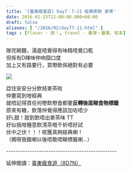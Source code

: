 ```yaml
---
title: '[臺東瘋食遊] Day7：7-11 經典茶飲 麥茶'
date: 2016-02-25T12:00:00.000+08:00
draft: false
aliases: [ "/2016/02/day77-11.html" ]
tags : [flavor - 飲！, travel - 臺灣・臺東、知本]
---
```


隊完碗麵，湯底唔覺得有味精唔覺口乾  
但係有D辣味仲响個口度  
加上又有路要行，買嘢飲係絕對有必要  

[![](https://c2.staticflickr.com/6/5603/30460676053_60c337af7f_z.jpg)](https://c2.staticflickr.com/6/5603/30460676053_60c337af7f_z.jpg)

諗住安安分分飲枝麥茶啦  
仲要寫到咁經典  
就唔記得買任何嘢飲嘢食都要**反轉後面睇食物標籤**  
原來有糖，飲落仲覺得應該加咗唔少  
好L甜！甜到飲唔出麥茶味 TT  
好似我咁鍾意飲清茶嘅千祈唔好試  
伏中之伏！！！呢獲真夠經典喇！  
（媽呀我錯喇以後唔敢唔睇標籤喇...）  
  
\-----------------------------------------------  
  
延伸閱讀：[臺東瘋食遊（8D7N）](http://www.hidie.net/2016/03/8d7n.html)